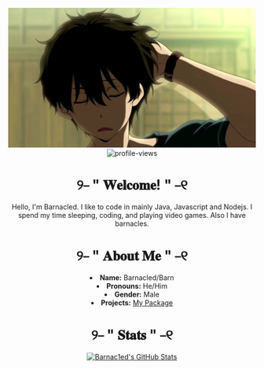 <p align="center">
    <img src="/assets/gutbanner.jpg" alt="banner"/>
    <img src="https://profile-counter.glitch.me/{Barnac1ed}/count.svg" alt="profile-views"/>
    <h1 align="center">୨⎯ " 𝐖𝐞𝐥𝐜𝐨𝐦𝐞! " ⎯୧</h1>
    <p align="center">Hello, I'm Barnacled. I like to code in mainly Java, Javascript and Nodejs. I spend my time sleeping, coding, and playing video games. Also I have barnacles.</p>
    <h1 align="center">୨⎯ " 𝐀𝐛𝐨𝐮𝐭 𝐌𝐞 " ⎯୧</h1>
    <li align="center"><b>Name:</b> Barnacled/Barn</li>
    <li align="center"><b>Pronouns:</b> He/Him</li>
    <li align="center"><b>Gender:</b> Male</li>
    <li align="center">
    <b>Projects:</b> <a href="https://github.com/Barnac1ed/InsultMachine">My Package</a>
    </li>
    <p1> </p1>
    <h1 align="center">୨⎯ " 𝐒𝐭𝐚𝐭𝐬 " ⎯୧</h1>
    <p align="center">
        <a href="htps://github.com/Barnac1ed"><img src="https://github-readme-stats.vercel.app/api?username=Barnac1ed&theme=tokyonight&show_icons=true" alt="Barnac1ed's GitHub Stats"></a></p>
</p>
